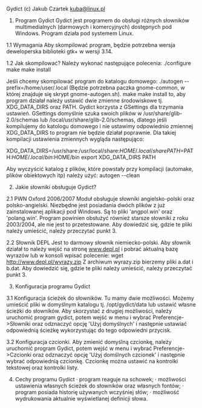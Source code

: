 Gydict
(c) Jakub Czartek <kuba@linux.pl>

1. Program Gydict
Gydict jest programem do obsługi różnych słowników multimedialnych (darmowych i komercyjnych) dostępnych pod Windows. Program działa pod systemem Linux.

1.1 Wymagania
Aby skompilować program, będzie potrzebna wersja deweloperska biblioteki gtk+ w wersji 3.14.

1.2 Jak skompilować?
Należy wykonać następujące polecenia:
	./configure
	make
	make install

Jeśli chcemy skompilować program do katalogu domowego:
 ./autogen --prefix=/home/user/.local (Będzie potrzebna paczka gnome-common, w której znajduje się skrypt gnome-autogen.sh).
 make
 make install
to, aby program działał należy ustawić dwie zmienne środowiskowe tj. XDG_DATA_DIRS oraz PATH. Gydict korzysta z GSettings dla trzymania ustawień. GSettings domyślnie szuka swoich plików w /usr/share/glib-2.0/schemas lub /local/usr/share/glib-2.0/schemas, dlatego jeśli kompilujemy do katologu domowego i nie ustawimy odpowiednio zmiennej XDG_DATA_DIRS to program nie będzie działał poprawnie. Dla takiej kompilacji ustawienia zmiennych wygląda następująco:

XDG_DATA_DIRS=/usr/share:/usr/local/share:$HOME/.local/share
PATH=$PATH:$HOME/.local/bin:$HOME/bin
export XDG_DATA_DIRS PATH

Aby wyczyścić katalog z plików, które powstały przy kompilacji (automake, plików obiektowych itp) należy użyć: autogen --clean

2. Jakie słowniki obsługuje Gydict?

2.1 PWN Oxford 2006/2007
Moduł obsługuje słowniki angielsko-polski oraz polsko-angielski. Niezbędne jest posiadania dwóch plików z już zainstalowanej aplikacji pod Windows. Są to pliki 'angpol.win' oraz 'polang.win'. Program powinien obsłużyć również starsze słowniki z roku 2003/2004, ale nie jest to przetestowane. Aby dowiedzić się, gdzie te pliki należy umieścić, należy przeczytać punkt 3.

2.2 Słownik DEPL
Jest to darmowy słownik niemiecko-polski. Aby słownik działał to należy wejść na stronę www.depl.pl i pobrać aktualną bazę wyrazów lub w konsoli wpisać polecenie: wget http://www.depl.pl/wyrazy.zip
Z archiwum wyrazy.zip bierzemy pliki a.dat i b.dat. Aby dowiedzić się, gdzie te pliki należy umieścić, należy przeczytać punkt 3.

3. Konfiguracja programu Gydict

3.1 Konfiguracja ścieżek do słowników.
Tu mamy dwie możliwości. Możemy umieścić pliki w domyślnym katalogu tj. /opt/gydict/data lub ustawić własne ścieżki do słowników. Aby skorzystać z drugiej możliwości, należy uruchomić program gydict, potem wejść w menu i wybrać Preferencje->Słowniki oraz odznaczyć opcję 'Użyj domyślnych' i następnie ustawiać odpowiednią ścieżkę wykorzystując do tego odpowiedni przycisk.

3.2 Konfiguracja czcionki.
Aby zmienić domyślną czcionkę, należy uruchomić program Gydict, potem wejść w menu i wybrać Preferencje->Czcionki oraz odznaczyć opcję 'Użyj domślnych czcionek' i następnie wybrać odpowiednią czcionkę. Czcionkę można ustawić na kontrolki tekstowej oraz kontrolki listy.


4. Cechy programu Gydict
	· program reaguje na schowek;
	· możliwości  ustawienia własnych ścieżek do słowników oraz własnych fontów;
	· program posiada historię używanych wczyśniej słów;
	· możliwość wydrukowania aktualnie wyświetlanej definicji słowa.
